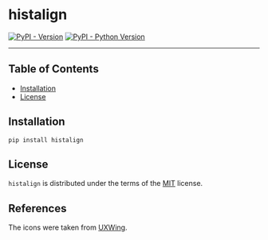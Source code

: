 # histalign

[![PyPI - Version](https://img.shields.io/pypi/v/histalign.svg)](https://pypi.org/project/histalign)
[![PyPI - Python Version](https://img.shields.io/pypi/pyversions/histalign.svg)](https://pypi.org/project/histalign)

-----

## Table of Contents

- [Installation](#installation)
- [License](#license)

## Installation

```console
pip install histalign
```

## License

`histalign` is distributed under the terms of the [MIT](https://spdx.org/licenses/MIT.html) license.


## References

The icons were taken from [UXWing](https://uxwing.com/).
